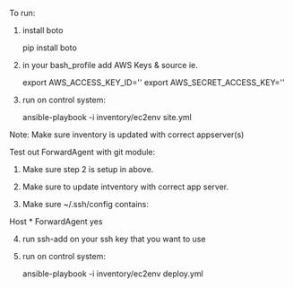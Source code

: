 To run:

1) install boto

    pip install boto

2) in your bash_profile add AWS Keys & source ie.

    export AWS_ACCESS_KEY_ID=''
    export AWS_SECRET_ACCESS_KEY=''

3) run on control system:

    ansible-playbook -i inventory/ec2env site.yml


Note: Make sure inventory is updated with correct appserver(s)


Test out ForwardAgent with git module:

1) Make sure step 2 is setup in above.

2) Make sure to update intventory with correct app server.


3) Make sure ~/.ssh/config contains:

Host *
    ForwardAgent yes


4) run ssh-add on your ssh key that you want to use

5) run on control system:

    ansible-playbook -i inventory/ec2env deploy.yml